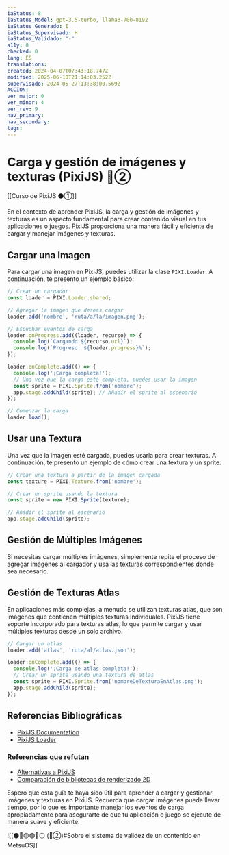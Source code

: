 ```yaml
---
iaStatus: 8
iaStatus_Model: gpt-3.5-turbo, llama3-70b-8192
iaStatus_Generado: I
iaStatus_Supervisado: H
iaStatus_Validado: "-"
a11y: 0
checked: 0
lang: ES
translations: 
created: 2024-04-07T07:43:18.747Z
modified: 2025-06-10T21:14:03.252Z
supervisado: 2024-05-27T13:38:00.569Z
ACCION: 
ver_major: 0
ver_minor: 4
ver_rev: 9
nav_primary: 
nav_secondary: 
tags:
---
```

# Carga y gestión de imágenes y texturas (PixiJS) 🔴②

[[Curso de PixiJS ⚫①]]

En el contexto de aprender PixiJS, la carga y gestión de imágenes y texturas es un aspecto fundamental para crear contenido visual en tus aplicaciones o juegos. PixiJS proporciona una manera fácil y eficiente de cargar y manejar imágenes y texturas.

## Cargar una Imagen

Para cargar una imagen en PixiJS, puedes utilizar la clase `PIXI.Loader`. A continuación, te presento un ejemplo básico:

```javascript
// Crear un cargador
const loader = PIXI.Loader.shared;

// Agregar la imagen que deseas cargar
loader.add('nombre', 'ruta/a/la/imagen.png');

// Escuchar eventos de carga
loader.onProgress.add((loader, recurso) => {
  console.log(`Cargando ${recurso.url}`);
  console.log(`Progreso: ${loader.progress}%`);
});

loader.onComplete.add(() => {
  console.log('¡Carga completa!');
  // Una vez que la carga esté completa, puedes usar la imagen
  const sprite = PIXI.Sprite.from('nombre');
  app.stage.addChild(sprite); // Añadir el sprite al escenario
});

// Comenzar la carga
loader.load();
```

## Usar una Textura

Una vez que la imagen esté cargada, puedes usarla para crear texturas. A continuación, te presento un ejemplo de cómo crear una textura y un sprite:

```javascript
// Crear una textura a partir de la imagen cargada
const texture = PIXI.Texture.from('nombre');

// Crear un sprite usando la textura
const sprite = new PIXI.Sprite(texture);

// Añadir el sprite al escenario
app.stage.addChild(sprite);
```

## Gestión de Múltiples Imágenes

Si necesitas cargar múltiples imágenes, simplemente repite el proceso de agregar imágenes al cargador y usa las texturas correspondientes donde sea necesario.

## Gestión de Texturas Atlas


En aplicaciones más complejas, a menudo se utilizan texturas atlas, que son imágenes que contienen múltiples texturas individuales. PixiJS tiene soporte incorporado para texturas atlas, lo que permite cargar y usar múltiples texturas desde un solo archivo.

```javascript
// Cargar un atlas
loader.add('atlas', 'ruta/al/atlas.json');

loader.onComplete.add(() => {
  console.log('¡Carga de atlas completa!');
  // Crear un sprite usando una textura de atlas
  const sprite = PIXI.Sprite.from('nombreDeTexturaEnAtlas.png');
  app.stage.addChild(sprite);
});
```

## Referencias Bibliográficas

* [PixiJS Documentation](https://pixijs.com/docs/)
* [PixiJS Loader](https://pixijs.com/docs/v5/docs/loader.html)

### Referencias que refutan

* [Alternativas a PixiJS](https://www.alternativeto.net/software/pixijs/)
* [Comparación de bibliotecas de renderizado 2D](https://www.toptal.com/javascript/2d-rendering-libraries)

Espero que esta guía te haya sido útil para aprender a cargar y gestionar imágenes y texturas en PixiJS. Recuerda que cargar imágenes puede llevar tiempo, por lo que es importante manejar los eventos de carga apropiadamente para asegurarte de que tu aplicación o juego se ejecute de manera suave y eficiente.

![[⚫🔴🟡🟢🔵⚪ (🔴②)#Sobre el sistema de validez de un contenido en MetsuOS]]